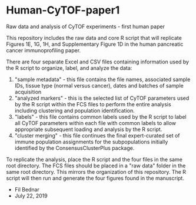 # Human-CyTOF-paper1
Raw data and analysis of CyTOF experiments - first human paper

This repository includes the raw data and core R script that will replicate Figures 1E, 1G, 1H, and Supplementary Figure 1D in the human pancreatic cancer immunoprofiling paper. 

There are four separate Excel and CSV files containing information used by the R script to organize, label, and analyze the data:
1. "sample metadata" - this file contains the file names, associated sample IDs, tissue type (normal versus cancer), dates and batches of sample acquisition
2. "analyzed markers" - this is the selected list of CyTOF parameters used by the R script within the FCS files to perform the entire analysis including clustering and population identification.
3. "labels" - this file contains common labels used by the R script to label all CyTOF parameters within each file with common labels to allow appropriate subsequent loading and analysis by the R script.
4. "cluster merging" - this file continues the final expert-curated set of immune population assignments for the subpopulations initially identified by the ConsensusClusterPlus package.

To replicate the analysis, place the R script and the four files in the same root directory. The FCS files should be placed in a "raw data" folder in the same root directory. This mirrors the organization of this repository. The R script will then run and generate the four figures found in the manuscript.

- Fil Bednar
- July 22, 2019
